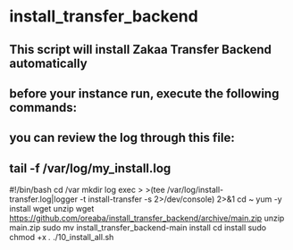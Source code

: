 # install_transfer_backend
## This script will install Zakaa Transfer Backend automatically
## before your instance run, execute the following commands:
## you can review the log through this file:
## tail -f /var/log/my_install.log

#!/bin/bash
cd /var
mkdir log
exec > >(tee /var/log/install-transfer.log|logger -t install-transfer -s 2>/dev/console) 2>&1
cd ~
yum -y install wget unzip
wget https://github.com/oreaba/install_transfer_backend/archive/main.zip 
unzip main.zip
sudo mv install_transfer_backend-main install
cd install
sudo chmod +x *.*
./10_install_all.sh
